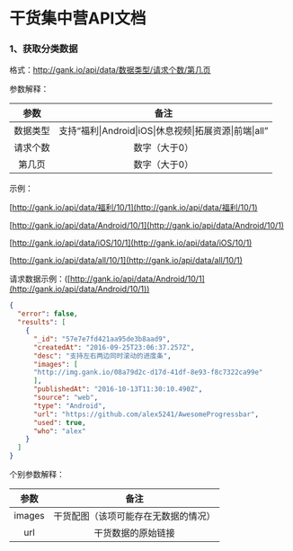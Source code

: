 #	干货集中营API文档

###	1、获取分类数据

格式：http://gank.io/api/data/数据类型/请求个数/第几页

参数解释：

|  参数  |                    备注                    |
| :--: | :--------------------------------------: |
| 数据类型 | 支持“福利\|Android\|iOS\|休息视频\|拓展资源\|前端\|all” |
| 请求个数 |                 数字（大于0）                  |
| 第几页  |                 数字（大于0）                  |

示例：

[http://gank.io/api/data/福利/10/1](http://gank.io/api/data/福利/10/1)

[http://gank.io/api/data/Android/10/1](http://gank.io/api/data/Android/10/1)

[http://gank.io/api/data/iOS/10/1](http://gank.io/api/data/iOS/10/1)

[http://gank.io/api/data/all/10/1](http://gank.io/api/data/all/10/1)

请求数据示例：([http://gank.io/api/data/Android/10/1](http://gank.io/api/data/Android/10/1))

```json
{
  "error": false,
  "results": [
    {
      "_id": "57e7e7fd421aa95de3b8aad9",
      "createdAt": "2016-09-25T23:06:37.257Z",
      "desc": "支持左右两边同时滚动的进度条",
      "images": [
      "http://img.gank.io/08a79d2c-d17d-41df-8e93-f8c7322ca99e"
      ],
      "publishedAt": "2016-10-13T11:30:10.490Z",
      "source": "web",
      "type": "Android",
      "url": "https://github.com/alex5241/AwesomeProgressbar",
      "used": true,
      "who": "alex"
    }
  ]
}
```

个别参数解释：

|   参数   |         备注         |
| :----: | :----------------: |
| images | 干货配图（该项可能存在无数据的情况） |
|  url   |     干货数据的原始链接      |